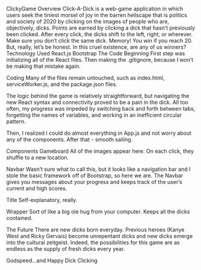 ClickyGame
Overview
Click-A-Dick is a web-game application in which users seek the tiniest morsel of joy in the barren hellscape that is politics and society of 2020 by clicking on the images of people who are, objectively, dicks.
Points are earned by clicking a dick that hasn’t previously been clicked.
After every click, the dicks shift to the left, right, or wherever. Make sure you don’t click the same dick. Memory!
You win if you reach 20. But, really, let’s be honest. In this cruel existence, are any of us winners?
Technology Used
React.js
Bootstrap
The Code
Beginning
First step was initializing all of the React files. Then making the .gitignore, because I won’t be making that mistake again.

Coding
Many of the files remain untouched, such as index.html, serviceWorker.js, and the package.json files.

The logic behind the game is relatively straightforward, but navigating the new React syntax and connectivity proved to be a pain in the dick. All too often, my progress was impeded by switching back and forth between tabs, forgetting the names of variables, and working in an inefficient circular pattern.

Then, I realized I could do almost everything in App.js and not worry about any of the components. After that - smooth sailing.

Components
Gameboard
All of the images appear here. On each click, they shuffle to a new location.

Navbar
Wasn’t sure what to call this, but it looks like a navigation bar and I stole the basic framework off of Bootstrap, so here we are. The Navbar gives you messages about your progress and keeps track of the user’s current and high scores.

Title
Self-explanatory, really.

Wrapper
Sort of like a big ole hug from your computer. Keeps all the dicks contained.

The Future
There are new dicks born everyday. Previous heroes (Kanye West and Ricky Gervais) become unrepentant dicks and new dicks emerge into the cultural zeitgeist. Indeed, the possibilities for this game are as endless as the supply of fresh dicks every year.

Godspeed…and Happy Dick Clicking
